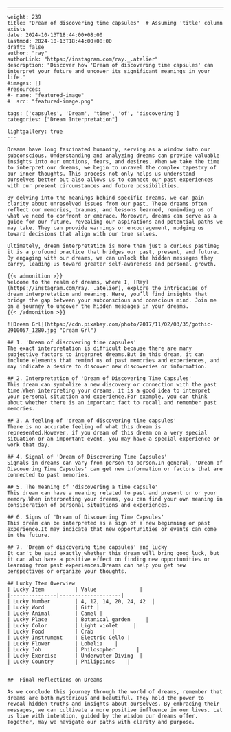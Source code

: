 ---
    weight: 239
    title: "Dream of discovering time capsules"  # Assuming 'title' column exists
    date: 2024-10-13T18:44:00+08:00
    lastmod: 2024-10-13T18:44:00+08:00
    draft: false
    author: "ray"
    authorLink: "https://instagram.com/ray._.atelier"
    description: "Discover how 'Dream of discovering time capsules' can interpret your future and uncover its significant meanings in your life."
    #images: []
    #resources:
    #- name: "featured-image"
    #  src: "featured-image.png"
    
    tags: ['capsules', 'Dream', 'time', 'of', 'discovering']
    categories: ["Dream Interpretation"]
    
    lightgallery: true
    ---
    
    Dreams have long fascinated humanity, serving as a window into our subconscious. Understanding and analyzing dreams can provide valuable insights into our emotions, fears, and desires. When we take the time to interpret our dreams, we begin to unravel the complex tapestry of our inner thoughts. This process not only helps us understand ourselves better but also allows us to connect our past experiences with our present circumstances and future possibilities.
    
    By delving into the meanings behind specific dreams, we can gain clarity about unresolved issues from our past. These dreams often reflect our memories, traumas, and lessons learned, reminding us of what we need to confront or embrace. Moreover, dreams can serve as a guide for our future, revealing our aspirations and potential paths we may take. They can provide warnings or encouragement, nudging us toward decisions that align with our true selves.
    
    Ultimately, dream interpretation is more than just a curious pastime; it is a profound practice that bridges our past, present, and future. By engaging with our dreams, we can unlock the hidden messages they carry, leading us toward greater self-awareness and personal growth.
    
    {{< admonition >}}
    Welcome to the realm of dreams, where I, [Ray](https://instagram.com/ray._.atelier), explore the intricacies of dream interpretation and meaning. Here, you’ll find insights that bridge the gap between your subconscious and conscious mind. Join me on a journey to uncover the hidden messages in your dreams.
    {{< /admonition >}}
    
    ![Dream Grl](https://cdn.pixabay.com/photo/2017/11/02/03/35/gothic-2910057_1280.jpg "Dream Grl")
    
    ## 1. 'Dream of discovering time capsules'
    The exact interpretation is difficult because there are many subjective factors to interpret dreams.But in this dream, it can include elements that remind us of past memories and experiences, and may indicate a desire to discover new discoveries or information.
    
    ## 2. Interpretation of 'Dream of Discovering Time Capsules'
    This dream can symbolize a new discovery or connection with the past time.When interpreting your dreams, it is a good idea to interpret your personal situation and experience.For example, you can think about whether there is an important fact to recall and remember past memories.
    
    ## 3. A feeling of 'dream of discovering time capsules'
    There is no accurate feeling of what this dream is represented.However, if you dream of this dream on a very special situation or an important event, you may have a special experience or work that day.
    
    ## 4. Signal of 'Dream of Discovering Time Capsules'
    Signals in dreams can vary from person to person.In general, 'Dream of Discovering Time Capsules' can get new information or factors that are connected to past memories.
    
    ## 5. The meaning of 'discovering a time capsule'
    This dream can have a meaning related to past and present or or your memory.When interpreting your dreams, you can find your own meaning in consideration of personal situations and experiences.
    
    ## 6. Signs of 'Dream of Discovering Time Capsules'
    This dream can be interpreted as a sign of a new beginning or past experience.It may indicate that new opportunities or events can come in the future.
    
    ## 7. 'Dream of discovering time capsules' and lucky
    It can't be said exactly whether this dream will bring good luck, but it can also have a positive effect on finding new opportunities or learning from past experiences.Dreams can help you get new perspectives or organize your thoughts.
    
    ## Lucky Item Overview
    | Lucky Item          | Value              |
    |---------------|--------------------|
    | Lucky Number        | 4, 12, 14, 20, 24, 42  |
    | Lucky Word          | Gift |
    | Lucky Animal        | Camel |
    | Lucky Place         | Botanical garden     |
    | Lucky Color         | Light violet     |
    | Lucky Food          | Crab      |
    | Lucky Instrument    | Electric Cello |
    | Lucky Flower        | Lobelia    |
    | Lucky Job           | Philosopher       |
    | Lucky Exercise      | Underwater Diving  |
    | Lucky Country       | Philippines    |
    
    
    ##  Final Reflections on Dreams
    
    As we conclude this journey through the world of dreams, remember that dreams are both mysterious and beautiful. They hold the power to reveal hidden truths and insights about ourselves. By embracing their messages, we can cultivate a more positive influence in our lives. Let us live with intention, guided by the wisdom our dreams offer. Together, may we navigate our paths with clarity and purpose.
    